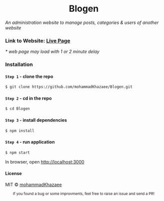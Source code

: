 <div align="center">
    <h1><b>Blogen</b></h1>
</div>

_An administration website to manage posts, categories & users of another website_

### Link to Website: [Live Page](https://blogen.onrender.com)

_\* web page may load with 1 or 2 minute delay_

### Installation

#### `Step 1` - clone the repo

```bash
$ git clone https://github.com/mohammadKhazaee/Blogen.git
```

#### `Step 2` - cd in the repo

```bash
$ cd Blogen

```

#### `Step 3` - install dependencies

```bash
$ npm install
```

#### `Step 4` - run application

```bash
$ npm start
```

In browser, open [http://localhost:3000](http://localhost:3000)

#### License

MIT © [mohammadKhazaee](https://github.com/mohammadKhazaee)

<div align="center">
  <sub>If you found a bug or some improvments, feel free to raise an issue and send a PR!</sub>
</div>
